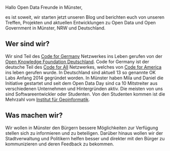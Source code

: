 Hallo Open Data Freunde in Münster,

es ist soweit, wir starten jetzt unseren Blog und berichten euch von unseren Treffen, Projekten und aktuellen Entwicklungen zu Open Data und Open Government in Münster, NRW und Deutschland.

## Wer sind wir?
Wir sind Teil des [Code for Germany](http://codefor.de) Netzwerkes ins Leben gerufen von der [Open Knowledge Foundation Deutschland](http://okf.de). Code for Germany ist der deutsche Teil des [Code for All](http://codeforall.org) Netzwerkes, welches von [Code for America](http://codeforamerica.org) ins leben gerufen wurde.
In Deutschland sind aktuell 13 so genannte OK Labs Anfang 2014 gegründet worden.
In Münster haben Mila und Daniel die Initiative gestartet und seit dem Open Data Day sind ca 10 Mitstreiter aus verschiedenen Unternehmen und Hintergründen aktiv.
Die meisten von uns sind Softwareentwickler oder Studenten. Von den Studenten kommen ist die Mehrzahl vom [Institut für Geoinformatik](http://ifgi.uni-muenster.de).

## Was machen wir?
Wir wollen in Münster den Bürgern bessere Möglichkeiten zur Verfügung stellen sich zu informieren und zu beteiligen. Darüber hinaus wollen wir der Stadtverwaltung und Politikern helfen besser und direkter mit den Bürger zu kommunizieren und deren Feedback zu bekommen.
